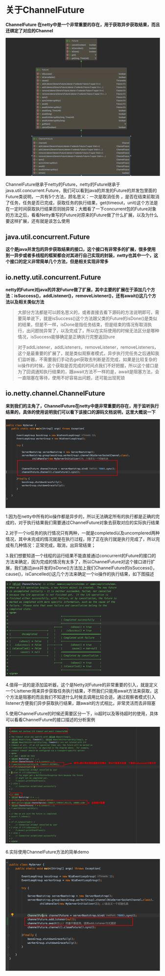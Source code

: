 # 关于ChannelFuture

**ChannelFuture 在netty中是一个非常重要的存在，用于获取异步获取结果，而且还绑定了对应的Channel**

![image-20200322112846452](image-20200322112846452.png)

ChannelFuture继承于netty的Future，netty的Future继承于java.util.concurrent.Future，我们可以看到java的并发的Future的并发包里面的Future类说明，一共有5个方法，顾名思义：一次是取消任务 ，是否在结束前取消了任务，任务是否已完成，获取任务的执行结果，get(timeout，unit)这个方法是在一定时间获取执行结果否则抛异常；大概看了一下concurrent包的Future对象的方法之后，看看Netty重写的Future对原来的Future做了什么扩展，以及为什么要这样扩展，还有就是该怎么使用

## java.util.concurrent.Future 

**这个是java并发包的异步获取结果的接口，这个接口有非常多的扩展，很多使用到一异步或者多线程的框架都会对其进行自己实现的封装，netty也其中一个，这个接口的定义非常简单几个方法，但是相关实现非常多**

## io.netty.util.concurrent.Future

**netty的Future对java的并发Future做了扩展，其中主要的扩展在于添加几个方法：isSuccess()，addListener()，removeListener()，还有await()这几个方法以及相关类似方法**

> 大部分方法都是可以顾名思义的，或者直接去看下源码的方法说明即可，需要简单说下，就是isSuccess()这个方法跟父类的Future的isDone()是类似的结果，但是不一样，isDone是指任务结束，但是结束的情况有取消执行，出问题抛异常了，以及完成了，所以在实际使用的时候无法区分是哪种情况，isSuccess能够确定是正确执行完整返回ture
>
> 对于addListener，addListeners，removeListener，removeListeners，这个是最重要的扩展了，就是类似观察者模式，异步执行完任务之后通知我们监听器，不需要我们手动去get获取去判断是否完成，如果是比较复杂的io操作的时候，这个获取是否完成的时间点我们不好把握，所以这个接口是为了回调通知执行结果的，跟await方法不一样的是，await是阻塞方法，会一直阻塞在等待，使用不好容易出问题，还可能出现死锁

## io.netty.channel.ChannelFuture

**来到我们的主角了，ChannelFuture在netty中是非常重要的存在，用于监听执行结果的，具体的使用说明我们可以看下该接口的源码文档说明，这里大概说一下**

![image-20200322143057274](image-20200322143057274.png)

1.因为在netty中所有的io操作都是异步的，所以无法确定所有的执行都是正确的完成的，对于执行结果我们需要通过ChannelFuture对象去获取对应的实际执行结果

2.对于一个io任务的执行情况只有两种，一就是completed以及uncomplered两种情况，其中未完成的情况就是在执行过程，除了正在执行就是执行完成了，所以完成有几种情况：正常完成，取消，出异常结束；

3.我们想要知道一个线程的运行结果不能直接通过concurrent的Future的接口的方法来确定，因为完成的情况有太多了，所以ChannelFuture对这个接口进行扩展，我们通过java并发的isDone()方法加上我们ChannelFuture的isSuccess()，cause()，isCancelled()这几个方法来确定一个io操作的执行结果，如下图描述

![image-20200322144414095](image-20200322144414095.png)

4.值得一说的是添加监听器，这个是Netty对Future的非常重要的引入，就是定义一个Listtener用来异步获取任务执行结果，不然我们只能用await方法来获取，这个方法是阻塞的而且我们不知道什么时候去调用比较合适，通过观察者模式引入listener方便我们异步获取执行结果，跟await的方式相比，非常灵活而去非阻塞

5.使用ChannelFuture的时候还需要区分一下，io超时以及等待超时的使用，具体可以看看ChannelFuture的接口描述的分析案例

![image-20200322145553522](image-20200322145553522.png)

6.实际使用ChannelFuture方法的简单demo

![image-20200322145739351](image-20200322145739351.png)